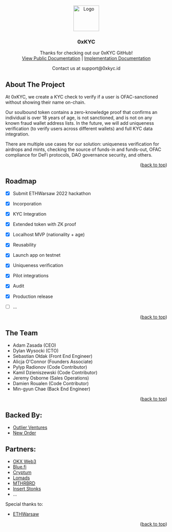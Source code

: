 <!-- Improved compatibility of back to top link: See: https://github.com/othneildrew/Best-README-Template/pull/73 -->
<a name="readme-top"></a>
<!--
*** Thanks for checking out the Best-README-Template. If you have a suggestion
*** that would make this better, please fork the repo and create a pull request
*** or simply open an issue with the tag "enhancement".
*** Don't forget to give the project a star!
*** Thanks again! Now go create something AMAZING! :D
-->


<!-- PROJECT LOGO -->
<br />
<div align="center">
  <a href="https://0xkyc.id/">
    <img src="https://image-hosting-0xkyc.s3.amazonaws.com/logo.png" alt="Logo" width="80" height="80">
  </a>

  <h3 align="center">0xKYC</h3>

  <p align="center">
    Thanks for checking out our 0xKYC GitHub!
    <br />
    <a href="https://www.notion.so/0xkyc/0xKYC-Public-Documentation-f7db271a06e840f7862a929fb9f42299">View Public Documentation</a> |  
        <a href="https://github.com/0xKYC/.docs/blob/main/IMPLEMENTATION.md">Implementation Documentation</a>
    
  </p>
    Contact us at support@0xkyc.id
</div>


<!-- ABOUT THE PROJECT -->
## About The Project

At 0xKYC, we create a KYC check to verify if a user is OFAC-sanctioned without showing their name on-chain.

Our soulbound token contains a zero-knowledge proof that confirms an individual is over 18 years of age, is not sanctioned, and is not on any known fraud wallet address lists. In the future, we will add uniqueness verification (to verify users across different wallets) and full KYC data integration.

There are multiple use cases for our solution: uniqueness verification for airdrops and mints, checking the source of funds-in and funds-out, OFAC compliance for DeFi protocols, DAO governance security, and others.

<p align="right">(<a href="#readme-top">back to top</a>)</p>


<!-- ROADMAP -->
## Roadmap

- [x] Submit ETHWarsaw 2022 hackathon
- [x] Incorporation
- [x] KYC Integration
- [x] Extended token with ZK proof
- [x] Localhost MVP (nationality + age)
- [x] Reusability
- [x] Launch app on testnet
- [x] Uniqueness verification
- [x] Pilot integrations
- [x] Audit
- [x] Production release
- [ ] ...


<p align="right">(<a href="#readme-top">back to top</a>)</p>

## The Team 

- Adam Zasada (CEO) 
- Dylan Wysocki (CTO)
- Sebastian Ołdak (Front End Engineer)
- Alicja O'Connor (Founders Associate)
- Pylyp Radionov (Code Contributor) 
- Kamil Dzieniszewski (Code Contributor)
- Jeremy Osborne (Sales Operations)
- Damien Roualen (Code Contributor)
- Min-gyun Chae (Back End Engineer)


<p align="right">(<a href="#readme-top">back to top</a>)</p>


<!-- ACKNOWLEDGMENTS -->
## Backed By:

* [Outlier Ventures](https://outlierventures.io/)
* [New Order](https://neworder.network/)

## Partners:

* [OKX Web3](https://www.okx.com/web3)
* [Blue.fi](https://www.blue.fi/)
* [Cryptum](https://cryptum.io/)
* [Lomads](https://www.lomads.co/)
* [MTHRBRD](https://www.motherboard.fi/)
* [Insert Stonks](https://games.insertstonks.io/)
* ...


Special thanks to:

* [ETHWarsaw](https://www.ethwarsaw.dev/)

<p align="right">(<a href="#readme-top">back to top</a>)</p>



<!-- MARKDOWN LINKS & IMAGES -->
<!-- https://www.markdownguide.org/basic-syntax/#reference-style-links -->
[contributors-shield]: https://img.shields.io/github/contributors/othneildrew/Best-README-Template.svg?style=for-the-badge
[contributors-url]: https://github.com/othneildrew/Best-README-Template/graphs/contributors
[forks-shield]: https://img.shields.io/github/forks/othneildrew/Best-README-Template.svg?style=for-the-badge
[forks-url]: https://github.com/othneildrew/Best-README-Template/network/members
[stars-shield]: https://img.shields.io/github/stars/othneildrew/Best-README-Template.svg?style=for-the-badge
[stars-url]: https://github.com/othneildrew/Best-README-Template/stargazers
[issues-shield]: https://img.shields.io/github/issues/othneildrew/Best-README-Template.svg?style=for-the-badge
[issues-url]: https://github.com/othneildrew/Best-README-Template/issues
[license-shield]: https://img.shields.io/github/license/othneildrew/Best-README-Template.svg?style=for-the-badge
[license-url]: https://github.com/othneildrew/Best-README-Template/blob/master/LICENSE.txt
[linkedin-shield]: https://img.shields.io/badge/-LinkedIn-black.svg?style=for-the-badge&logo=linkedin&colorB=555
[linkedin-url]: https://linkedin.com/in/othneildrew
[product-screenshot]: images/screenshot.png
[Next.js]: https://img.shields.io/badge/next.js-000000?style=for-the-badge&logo=nextdotjs&logoColor=white
[Next-url]: https://nextjs.org/
[React.js]: https://img.shields.io/badge/React-20232A?style=for-the-badge&logo=react&logoColor=61DAFB
[React-url]: https://reactjs.org/
[Vue.js]: https://img.shields.io/badge/Vue.js-35495E?style=for-the-badge&logo=vuedotjs&logoColor=4FC08D
[Vue-url]: https://vuejs.org/
[Angular.io]: https://img.shields.io/badge/Angular-DD0031?style=for-the-badge&logo=angular&logoColor=white
[Angular-url]: https://angular.io/
[Svelte.dev]: https://img.shields.io/badge/Svelte-4A4A55?style=for-the-badge&logo=svelte&logoColor=FF3E00
[Svelte-url]: https://svelte.dev/
[Laravel.com]: https://img.shields.io/badge/Laravel-FF2D20?style=for-the-badge&logo=laravel&logoColor=white
[Laravel-url]: https://laravel.com
[Bootstrap.com]: https://img.shields.io/badge/Bootstrap-563D7C?style=for-the-badge&logo=bootstrap&logoColor=white
[Bootstrap-url]: https://getbootstrap.com
[JQuery.com]: https://img.shields.io/badge/jQuery-0769AD?style=for-the-badge&logo=jquery&logoColor=white
[JQuery-url]: https://jquery.com 
